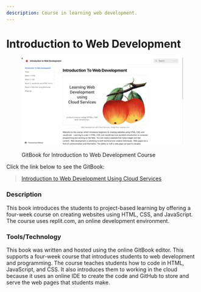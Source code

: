 ```yaml
---
description: Course in learning web development.
---
```


# Introduction to Web Development

<figure><img src="../../.gitbook/assets/apple-web-dev.png" alt=""><figcaption><p>GitBook for Introduction to Web Development Course</p></figcaption></figure>



Click the link below to see the GitBook:

> [Introduction to Web Development Using Cloud Services](https://rpeltz.gitbook.io/introduction-to-web-development)

### Description

This book introduces the students to project-based learning by offering a four-week course on creating websites using HTML, CSS, and JavaScript.  The course uses replit.com, an online development environment.

### Tools/Technology

This book was written and hosted using the online GitBook editor. This supports a four-week course that introduces students to web development and programming.  The course teaches students how to code in HTML, JavaScript, and CSS.  It also introduces them to working in the cloud because it uses an online IDE to create the code and GitHub to store and serve the web pages that students make.
